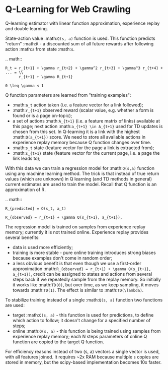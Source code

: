 Q-Learning for Web Crawling
===========================

Q-learning estimator with linear function approximation,
experience replay and double learning.

State-action value :math:`Q(s, a)` function is used. This function
predicts "return" :math:`R` - a discounted sum of all future rewards after
following action :math:`a` from state :math:`s`.

.. math::

    R_t = r_{t+1} + \gamma r_{t+2} + \gamma^2 r_{t+3} + \gamma^3 r_{t+4} + ... = \\
          r_{t+1} + \gamma R_{t+1}

    0 \leq \gamma < 1


Q function parameters are learned from "training examples":

* :math:`a_t` action taken (i.e. a feature vector for a link followed);
* :math:`r_{t+1}` observed reward (scalar value, e.g. whether a form is
  found or is a page on-topic);
* a set of actions :math:`A_{t+1}` (i.e. a feature matrix of links) available
  at this page; next action :math:`a_{t+1} \in A_{t+1}` used for TD updates
  is chosen from this set. In Q-learning it is a link with the highest
  :math:`Q(a_{t+1})` score. We need to store all available actions in
  experience replay memory because Q function changes over time.
* :math:`s_t` state (feature vector for the page a link is extracted from);
* :math:`s_{t+1}` state (feature vector for the current page, i.e. a page
  the link leads to);

With this data we can train a regression model for :math:`Q(s,a)` function
using any machine learning method. The trick is that instead of true
return values (which are unknown) in Q learning (and TD methods in general)
current estimates are used to train the model. Recall that Q function
is an approximation of R.

.. math::

    R_{predicted} = Q(s_t, a_t)

    R_{observed} = r_{t+1} + \gamma Q(s_{t+1}, a_{t+1}),

The regression model is trained on samples from experience replay memory;
currently it is not trained online. Experience replay provides several
benefits:

* data is used more efficiently;
* training is more stable - pure online training introduces strong biases
  because examples don't come in random order;
* a less obvious benefit is that even though we use a first-order
  approximation :math:`R_{observed} = r_{t+1} + \gamma Q(s_{t+1}, a_{t+1})`,
  credit can be assigned to states and actions from several steps back if
  we repeatedly sample from the replay memory. So initially it works
  like :math:`TD(0)`, but over time, as we keep sampling, it moves towards
  :math:`TD(1)`. The effect is similar to :math:`TD(\lambda)`.

To stabilize training instead of a single :math:`Q(s, a)` function
two functions are used:

* target :math:`Q(s, a)` - this function is used for predictions, to define
  which action to follow; it doesn't change for a specified number of steps;
* online :math:`Q(s, a)` - this function is being trained using samples from
  experience replay memory; each N steps parameters of online Q function
  are copied to the target Q function.

For efficiency reasons instead of two (s, a) vectors a single vector is used,
with all features joined. It requires ~2x RAM because multiple
`s` copies are stored in memory, but the scipy-based implementation becomes
10x faster.
